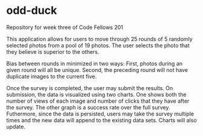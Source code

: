 # odd-duck

Repository for week three of Code Fellows 201

This application allows for users to move through 25 rounds of 5 randomly selected photos from a pool of 19 photos. The user selects the photo that they believe is superior to the others.

Bias between rounds in minimized in two ways: First, photos during an given round will all be unique. Second, the preceding round will not have duplicate images to the current five.

Once the survey is completed, the user may submit the results. On submission, the data is visualized using two charts. One shows both the number of views of each image and number of clicks that they have after the survey. The other graph is a success rate over the full survey. Futhermore, since the data is persisted, users may take the survey multiple times and the new data will append to the existing data sets. Charts will also update.

